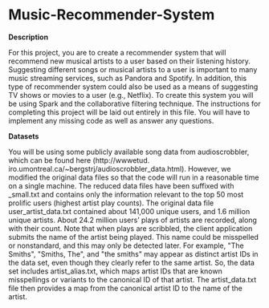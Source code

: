 # Music-Recommender-System


**Description**

For this project, you are to create a recommender system that will recommend new musical artists to a
user based on their listening history. Suggesting different songs or musical artists to a user is important
to many music streaming services, such as Pandora and Spotify. In addition, this type of recommender
system could also be used as a means of suggesting TV shows or movies to a user (e.g., Netflix).
To create this system you will be using Spark and the collaborative filtering technique. The instructions
for completing this project will be laid out entirely in this file. You will have to implement any missing code
as well as answer any questions.


**Datasets**

You will be using some publicly available song data from audioscrobbler, which can be found here
(http://wwwetud.
iro.umontreal.ca/~bergstrj/audioscrobbler_data.html). However, we modified the original
data files so that the code will run in a reasonable time on a single machine. The reduced data files have
been suffixed with _small.txt and contains only the information relevant to the top 50 most prolific
users (highest artist play counts).
The original data file user_artist_data.txt contained about 141,000 unique users, and 1.6 million
unique artists. About 24.2 million users’ plays of artists are recorded, along with their count.
Note that when plays are scribbled, the client application submits the name of the artist being played.
This name could be misspelled or nonstandard, and this may only be detected later. For example, "The
Smiths", "Smiths, The", and "the smiths" may appear as distinct artist IDs in the data set, even though
they clearly refer to the same artist. So, the data set includes artist_alias.txt, which maps artist
IDs that are known misspellings or variants to the canonical ID of that artist.
The artist_data.txt file then provides a map from the canonical artist ID to the name of the artist.
